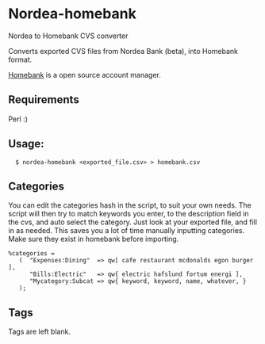 # Nordea-homebank
Nordea to Homebank CVS converter

Converts exported CVS files from Nordea Bank (beta), into Homebank format.

[Homebank](http://homebank.free.fr) is a open source account manager.

## Requirements

  Perl :)

## Usage:

```
  $ nordea-homebank <exported_file.csv> > homebank.csv
```

## Categories
You can edit the categories hash in the script, to suit your own needs.  The script
will then try to match keywords you enter, to the description field in the cvs, and
auto select the category.  Just look at your exported file, and fill in as needed. 
This saves you a lot of time manually inputting categories.  Make sure they exist
in homebank before importing. 

```
%categories = 
   (  "Expenses:Dining"  => qw[ cafe restaurant mcdonalds egon burger ],
      "Bills:Electric"   => qw{ electric hafslund fortum energi ],
      "Mycategory:Subcat => qw{ keyword, keyword, name, whatever, } 
   );

```

## Tags

Tags are left blank.
